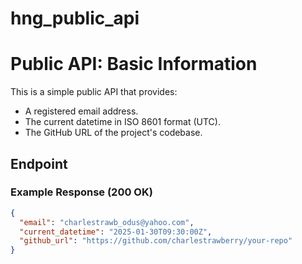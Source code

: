 # hng_public_api
# Public API: Basic Information

This is a simple public API that provides:
- A registered email address.
- The current datetime in ISO 8601 format (UTC).
- The GitHub URL of the project's codebase.

## Endpoint


### Example Response (200 OK)
```json
{
  "email": "charlestrawb_odus@yahoo.com",
  "current_datetime": "2025-01-30T09:30:00Z",
  "github_url": "https://github.com/charlestrawberry/your-repo"
}
